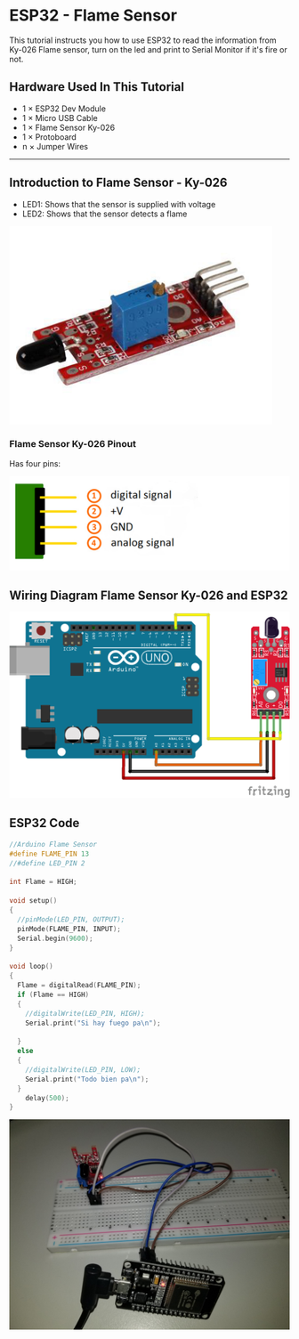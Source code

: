 # ESP32 - Flame Sensor

This tutorial instructs you how to use ESP32 to read the information from Ky-026 Flame sensor, turn on the led and print to Serial Monitor if it's fire or not.

## Hardware Used In This Tutorial

  * 1	×	ESP32 Dev Module	
  * 1	×	Micro USB Cable	
  * 1	×	Flame Sensor Ky-026	
  * 1	×	Protoboard	
  * n	×	Jumper Wires

---

## Introduction to Flame Sensor - Ky-026

  * LED1: Shows that the sensor is supplied with voltage
  * LED2: Shows that the sensor detects a flame

![](figs/SensorFlame.PNG)

### Flame Sensor Ky-026 Pinout

Has four pins:

![](figs/SensorFlame2.PNG)

## Wiring Diagram Flame Sensor Ky-026 and ESP32

![](figs/SensorFlame3.PNG)

## ESP32 Code

```c++
//Arduino Flame Sensor
#define FLAME_PIN 13
//#define LED_PIN 2

int Flame = HIGH;

void setup() 
{
  //pinMode(LED_PIN, OUTPUT);
  pinMode(FLAME_PIN, INPUT);
  Serial.begin(9600);
}

void loop() 
{
  Flame = digitalRead(FLAME_PIN);
  if (Flame == HIGH)
  {
    //digitalWrite(LED_PIN, HIGH);
    Serial.print("Si hay fuego pa\n");
    
  }
  else
  {
    //digitalWrite(LED_PIN, LOW);
    Serial.print("Todo bien pa\n");
  }
    delay(500);
}
```

![](figs/SensorFlame4.jpg)
